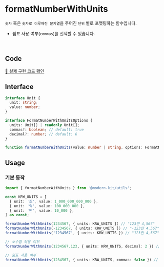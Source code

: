 # formatNumberWithUnits

`숫자` 혹은 `숫자로 이루어진 문자열`을 주어진 `단위` 별로 포맷팅하는 함수입니다.
- 쉼표 사용 여부(`commas`)를 선택할 수 있습니다.

<br />

## Code
[🔗 실제 구현 코드 확인](https://github.com/modern-agile-team/modern-kit/blob/main/packages/utils/src/formatter/formatNumberWithUnits/index.ts)

## Interface
```ts title="typescript"
interface Unit {
  unit: string;
  value: number;
}

interface FormatNumberWithUnitsOptions {
  units: Unit[] | readonly Unit[];
  commas?: boolean; // default: true
  decimal?: number; // default: 0
}
```
```ts title="typescript"
function formatNumberWithUnits(value: number | string, options: FormatNumberWithUnitsOptions): string
```

## Usage
### 기본 동작
```ts title="typescript"
import { formatNumberWithUnits } from '@modern-kit/utils';

const KRW_UNITS = [
  { unit: '조', value: 1_000_000_000_000 },
  { unit: '억', value: 100_000_000 },
  { unit: '만', value: 10_000 },
] as const;

formatNumberWithUnits(1234567, { units: KRW_UNITS }) // "123만 4,567"
formatNumberWithUnits(-1234567, { units: KRW_UNITS }) // "-123만 4,567", 음수 처리
formatNumberWithUnits('1234567', { units: KRW_UNITS }) // "123만 4,567", 숫자로 이루어진 문자열 허용

// 소수점 허용 여부
formatNumberWithUnits(1234567.123, { units: KRW_UNITS, decimal: 2 }) // "123만 4,567.12"

// 쉼표 사용 여부
formatNumberWithUnits(1234567, { units: KRW_UNITS, commas: false }) // "123만 4567"
```